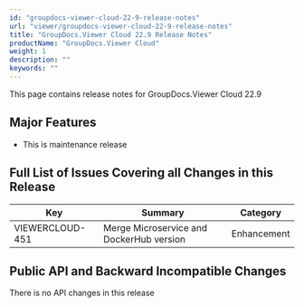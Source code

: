 ```yaml
---
id: "groupdocs-viewer-cloud-22-9-release-notes"
url: "viewer/groupdocs-viewer-cloud-22-9-release-notes"
title: "GroupDocs.Viewer Cloud 22.9 Release Notes"
productName: "GroupDocs.Viewer Cloud"
weight: 1
description: ""
keywords: ""
---
```


This page contains release notes for GroupDocs.Viewer Cloud 22.9

## Major Features ##

+ This is maintenance release

## Full List of Issues Covering all Changes in this Release ##

|Key|Summary|Category
|---|---|---
|VIEWERCLOUD-451|Merge Microservice and DockerHub version|Enhancement

## Public API and Backward Incompatible Changes ##

There is no API changes in this release
